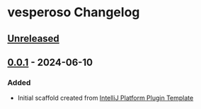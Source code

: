 <!-- Keep a Changelog guide -> https://keepachangelog.com -->

# vesperoso Changelog

## [Unreleased]

## [0.0.1] - 2024-06-10

### Added

- Initial scaffold created from [IntelliJ Platform Plugin Template](https://github.com/JetBrains/intellij-platform-plugin-template)

[Unreleased]: https://github.com/vikthorvergara/vesperoso/compare/v0.0.1...HEAD
[0.0.1]: https://github.com/vikthorvergara/vesperoso/commits/v0.0.1
